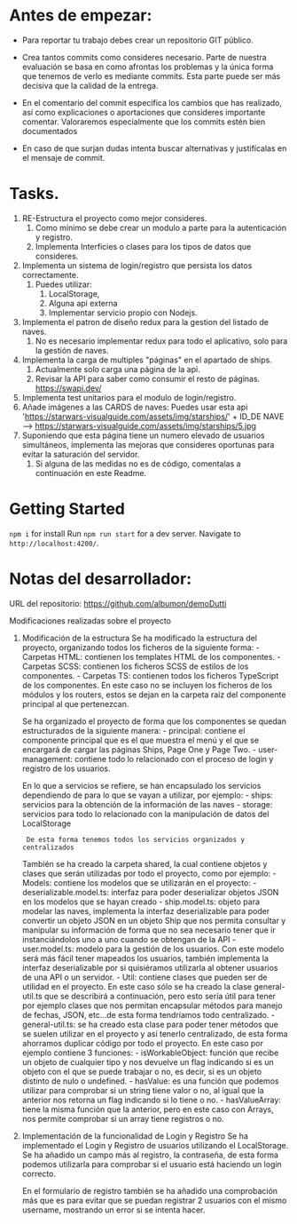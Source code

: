 # Antes de empezar:
- Para reportar tu trabajo debes crear un repositorio GIT público.

- Crea tantos commits como consideres necesario. Parte de nuestra evaluación se basa en como afrontas los problemas y la única forma que tenemos de verlo es mediante commits. Esta parte puede ser más decisiva que la calidad de la entrega.
- En el comentario del commit especifica los cambios que has realizado, así como explicaciones o aportaciones que consideres importante comentar. Valoraremos especialmente que los commits estén bien documentados
- En caso de que surjan dudas intenta buscar alternativas y justifícalas en el mensaje de commit.

# Tasks.

1.  RE-Estructura el proyecto como mejor consideres. 
    1.  Como mínimo se debe crear un modulo a parte para la autenticación y registro.
    2.  Implementa Interficies  o clases  para los tipos de datos que consideres.
2. Implementa un sistema de login/registro que persista los datos correctamente.
   1. Puedes utilizar:
      1. LocalStorage, 
      2. Alguna api externa
      3. Implementar servicio propio con Nodejs.
3. Implementa el patron de diseño redux para la gestion del listado de naves.
   1. No es necesario implementar redux para todo el aplicativo, solo para la gestión de naves.
4.  Implementa la carga de multiples "páginas" en el apartado de ships.
    1.   Actualmente solo carga una página de la api.
    2.   Revisar la API para saber como consumir el resto de páginas. https://swapi.dev/
5.  Implementa test unitarios para el modulo de login/registro.
6.  Añade imágenes a las CARDS de naves: Puedes usar esta api  'https://starwars-visualguide.com/assets/img/starships/' + ID_DE NAVE -->  https://starwars-visualguide.com/assets/img/starships/5.jpg
7.  Suponiendo que esta página tiene un numero elevado de usuarios simultáneos, implementa las mejoras que consideres oportunas para evitar la saturación del servidor.
    1.  Si alguna de las medidas no es de código, comentalas a continuación en este Readme.


# Getting Started 

`npm i`  for install
Run `npm run start` for a dev server. 
Navigate to `http://localhost:4200/`.


# Notas del desarrollador:

URL del repositorio: https://github.com/albumon/demoDutti

Modificaciones realizadas sobre el proyecto
1. Modificación de la estructura
    Se ha modificado la estructura del proyecto, organizando todos los ficheros de la siguiente forma:
        - Carpetas HTML: contienen los templates HTML de los componentes.
        - Carpetas SCSS: contienen los ficheros SCSS de estilos de los componentes.
        - Carpetas TS: contienen todos los ficheros TypeScript de los componentes. En este caso no se incluyen los ficheros de los módulos y los routers, estos se dejan en la carpeta raíz del componente principal al que pertenezcan.

    Se ha organizado el proyecto de forma que los componentes se quedan estructurados de la siguiente manera:
        - principal: contiene el componente principal que es el que muestra el menú y el que se encargará de cargar las páginas Ships, Page One y Page Two.
        - user-management: contiene todo lo relacionado con el proceso de login y registro de los usuarios.
    
    En lo que a servicios se refiere, se han encapsulado los servicios dependiendo de para lo que se vayan a utilizar, por ejemplo:
        - ships: servicios para la obtención de la información de las naves
        - storage: servicios para todo lo relacionado con la manipulación de datos del LocalStorage

        De esta forma tenemos todos los servicios organizados y centralizados
    
    También se ha creado la carpeta shared, la cual contiene objetos y clases que serán utilizadas por todo el proyecto, como por ejemplo:
        - Models: contiene los modelos que se utilizarán en el proyecto:
            - deserializable.model.ts: interfaz para poder deserializar objetos JSON en los modelos que se hayan creado
            - ship.model.ts: objeto para modelar las naves, implementa la interfaz deserializable para poder convertir un objeto JSON en un objeto Ship que nos permita consultar y manipular su información de forma que no sea necesario tener que ir instanciándolos uno a uno cuando se obtengan de la API
            - user.model.ts: modelo para la gestión de los usuarios. Con este modelo será más fácil tener mapeados los usuarios, también implementa la interfaz deserializable por si quisiéramos utilizarla al obtener usuarios de una API o un servidor.
        - Util: contiene clases que pueden ser de utilidad en el proyecto. En este caso sólo se ha creado la clase general-util.ts que se describirá a continuación, pero esto sería útil para tener por ejemplo clases que nos permitan encapsular métodos para manejo de fechas, JSON, etc...de esta forma tendríamos todo centralizado.
            - general-util.ts: se ha creado esta clase para poder tener métodos que se suelen utilizar en el proyecto y así tenerlo centralizado, de esta forma ahorramos duplicar código por todo el proyecto.
            En este caso por ejemplo contiene 3 funciones:
                - isWorkableObject: función que recibe un objeto de cualquier tipo y nos devuelve un flag indicando si es un objeto con el que se puede trabajar o no, es decir, si es un objeto distinto de nulo o undefined.
                - hasValue: es una función que podemos utilizar para comprobar si un string tiene valor o no, al igual que la anterior nos retorna un flag indicando si lo tiene o no.
                - hasValueArray: tiene la misma función que la anterior, pero en este caso con Arrays, nos permite comprobar si un array tiene registros o no.

2. Implementación de la funcionalidad de Login y Registro
    Se ha implementado el Login y Registro de usuarios utilizando el LocalStorage.
    Se ha añadido un campo más al registro, la contraseña, de esta forma podemos utilizarla
    para comprobar si el usuario está haciendo un login correcto.

    En el formulario de registro también se ha añadido una comprobación más que es para evitar que se puedan registrar 2 usuarios con el mismo username, mostrando un error si se intenta hacer.

